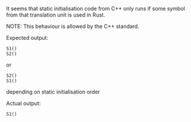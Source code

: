 It seems that static initialisation code from C++ only runs if some symbol from that translation unit is used in Rust.

NOTE: This behaviour is allowed by the C++ standard.

Expected output:
```
S1()
S2()
```
or
```
S2()
S1()
```
depending on static initialisation order

Actual output:
```
S1()
```
